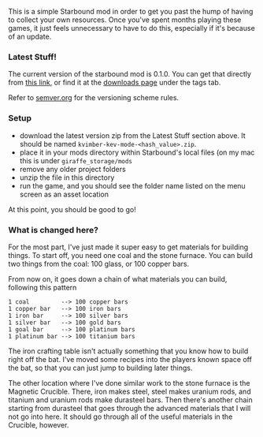 This is a simple Starbound mod in order to get you past the hump of having to collect your own resources.  Once you've spent months playing these games, it just feels unnecessary to have to do this, especially if it's because of an update.


### Latest Stuff!

The current version of the starbound mod is 0.1.0.  You can get that directly from [this link](get/v0.1.0.zip), or find it at the [downloads page](downloads) under the tags tab.

Refer to [semver.org](http://semver.org/) for the versioning scheme rules.


### Setup

* download the latest version zip from the Latest Stuff section above.  It should be named `kvimber-kev-mode-<hash_value>.zip`.
* place it in your mods directory within Starbound's local files (on my mac this is under `giraffe_storage/mods`
* remove any older project folders
* unzip the file in this directory
* run the game, and you should see the folder name listed on the menu screen as an asset location

At this point, you should be good to go!


### What is changed here?

For the most part, I've just made it super easy to get materials for building things.  To start off, you need one coal and the stone furnace.  You can build two things from the coal: 100 glass, or 100 copper bars.

From now on, it goes down a chain of what materials you can build, following this pattern

    1 coal         --> 100 copper bars
    1 copper bar   --> 100 iron bars
    1 iron bar     --> 100 silver bars
    1 silver bar   --> 100 gold bars
    1 goal bar     --> 100 platinum bars
    1 platinum bar --> 100 titanium bars

The iron crafting table isn't actually something that you know how to build right off the bat.  I've moved some recipes into the players known space off the bat, so that you can just jump to building later things.

The other location where I've done similar work to the stone furnace is the Magnetic Crucible.  There, iron makes steel, steel makes uranium rods, and titanium and uranium rods make durasteel bars.  Then there's another chain starting from durasteel that goes through the advanced materials that I will not go into here.  It should go through all of the useful materials in the Crucible, however.